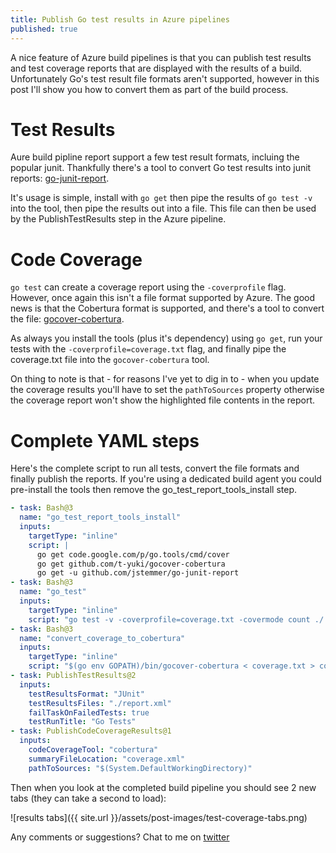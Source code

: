 ```yaml
---
title: Publish Go test results in Azure pipelines
published: true
---
```


A nice feature of Azure build pipelines is that you can publish test results and test coverage reports that are displayed with the results of a build. Unfortunately Go's test result file formats aren't supported, however in this post I'll show you how to convert them as part of the build process.

# Test Results

Aure build pipline report support a few test result formats, incluing the popular junit. Thankfully there's a tool to convert Go test results into junit reports: [go-junit-report](https://github.com/jstemmer/go-junit-report).

It's usage is simple, install with `go get` then pipe the results of `go test -v` into the tool, then pipe the results out into a file. This file can then be used by the PublishTestResults step in the Azure pipeline.

# Code Coverage

`go test` can create a coverage report using the `-coverprofile` flag. However, once again this isn't a file format supported by Azure. The good news is that the Cobertura format is supported, and there's a tool to convert the file: [gocover-cobertura](https://github.com/t-yuki/gocover-cobertura).

As always you install the tools (plus it's dependency) using `go get`, run your tests with the `-coverprofile=coverage.txt` flag, and finally pipe the coverage.txt file into the `gocover-cobertura` tool.

On thing to note is that - for reasons I've yet to dig in to - when you update the coverage results you'll have to set the `pathToSources` property otherwise the coverage report won't show the highlighted file contents in the report.

# Complete YAML steps

Here's the complete script to run all tests, convert the file formats and finally publish the reports. If you're using a dedicated build agent you could pre-install the tools then remove the go_test_report_tools_install step.

```yaml
- task: Bash@3
  name: "go_test_report_tools_install"
  inputs:
    targetType: "inline"
    script: |
      go get code.google.com/p/go.tools/cmd/cover
      go get github.com/t-yuki/gocover-cobertura
      go get -u github.com/jstemmer/go-junit-report
- task: Bash@3
  name: "go_test"
  inputs:
    targetType: "inline"
    script: "go test -v -coverprofile=coverage.txt -covermode count ./... 2>&1 | $(go env GOPATH)/bin/go-junit-report > report.xml"
- task: Bash@3
  name: "convert_coverage_to_cobertura"
  inputs:
    targetType: "inline"
    script: "$(go env GOPATH)/bin/gocover-cobertura < coverage.txt > coverage.xml"
- task: PublishTestResults@2
  inputs:
    testResultsFormat: "JUnit"
    testResultsFiles: "./report.xml"
    failTaskOnFailedTests: true
    testRunTitle: "Go Tests"
- task: PublishCodeCoverageResults@1
  inputs:
    codeCoverageTool: "cobertura"
    summaryFileLocation: "coverage.xml"
    pathToSources: "$(System.DefaultWorkingDirectory)"
```

Then when you look at the completed build pipeline you should see 2 new tabs (they can take a second to load):

![results tabs]({{ site.url }}/assets/post-images/test-coverage-tabs.png)

Any comments or suggestions? Chat to me on [twitter](https://twitter.com/RuddlesDev)

